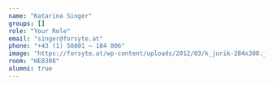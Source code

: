 ```yaml
---
name: "Katarina Singer"
groups: []
role: "Your Role"
email: "singer@forsyte.at"
phone: "+43 (1) 58801 – 184 806"
image: "https://forsyte.at/wp-content/uploads/2012/03/k_jurik-284x300.jpg"
room: "HE0308"
alumni: true
---
```


<!--
Your custom content goes here.
-->